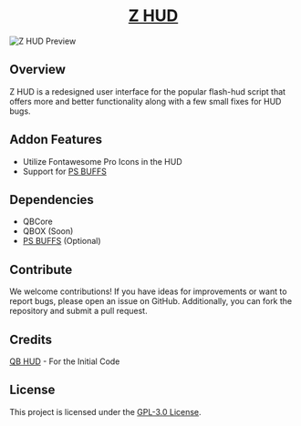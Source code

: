 <h1 align="center"><a href="https://discord.gg/brocode" target="_blank" rel="noopener noreferrer">Z HUD</a></h1>

![Z HUD Preview](https://github.com/TeamBroCode/z-hud/assets/91739770/00b300a2-6494-4b75-b3b1-be4397df174a)

## Overview

Z HUD is a redesigned user interface for the popular flash-hud script that offers more and better functionality along with a few small fixes for HUD bugs.

## Addon Features

-   Utilize Fontawesome Pro Icons in the HUD
-   Support for [PS BUFFS](https://github.com/Project-Sloth/ps-buffs)

## Dependencies

-   QBCore
-   QBOX (Soon)
-   [PS BUFFS](https://github.com/Project-Sloth/ps-buffs) (Optional)

## Contribute

We welcome contributions! If you have ideas for improvements or want to report bugs, please open an issue on GitHub. Additionally, you can fork the repository and submit a pull request.

## Credits

[QB HUD](https://github.com/qbcore-framework/flash-hud) - For the Initial Code

## License

This project is licensed under the [GPL-3.0 License](LICENSE).
